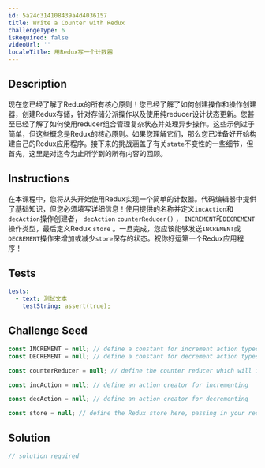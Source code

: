 ```yaml
---
id: 5a24c314108439a4d4036157
title: Write a Counter with Redux
challengeType: 6
isRequired: false
videoUrl: ''
localeTitle: 用Redux写一个计数器
---
```


## Description
<section id="description">现在您已经了解了Redux的所有核心原则！您已经了解了如何创建操作和操作创建器，创建Redux存储，针对存储分派操作以及使用纯reducer设计状态更新。您甚至已经了解了如何使用reducer组合管理复杂状态并处理异步操作。这些示例过于简单，但这些概念是Redux的核心原则。如果您理解它们，那么您已准备好开始构建自己的Redux应用程序。接下来的挑战涵盖了有关<code>state</code>不变性的一些细节，但首先，这里是对迄今为止所学到的所有内容的回顾。 </section>

## Instructions
<section id="instructions">在本课程中，您将从头开始使用Redux实现一个简单的计数器。代码编辑器中提供了基础知识，但您必须填写详细信息！使用提供的名称并定义<code>incAction</code>和<code>decAction</code>操作创建者， <code>decAction</code> <code>counterReducer()</code> ， <code>INCREMENT</code>和<code>DECREMENT</code>操作类型，最后定义Redux <code>store</code> 。一旦完成，您应该能够发送<code>INCREMENT</code>或<code>DECREMENT</code>操作来增加或减少<code>store</code>保存的状态。祝你好运第一个Redux应用程序！ </section>

## Tests
<section id='tests'>

```yml
tests:
  - text: 測試文本
    testString: assert(true);

```

</section>

## Challenge Seed
<section id='challengeSeed'>

<div id='jsx-seed'>

```jsx
const INCREMENT = null; // define a constant for increment action types
const DECREMENT = null; // define a constant for decrement action types

const counterReducer = null; // define the counter reducer which will increment or decrement the state based on the action it receives

const incAction = null; // define an action creator for incrementing

const decAction = null; // define an action creator for decrementing

const store = null; // define the Redux store here, passing in your reducers

```

</div>



</section>

## Solution
<section id='solution'>

```js
// solution required
```
</section>
